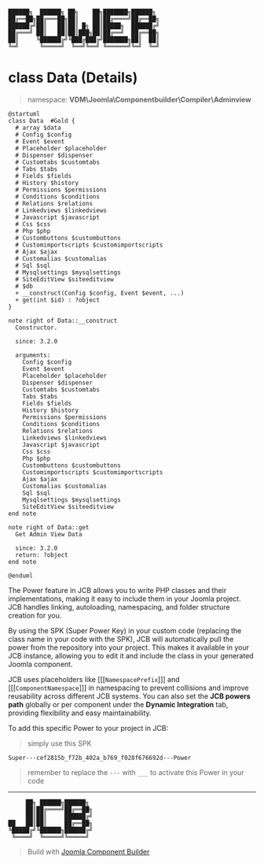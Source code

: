 ```
██████╗  ██████╗ ██╗    ██╗███████╗██████╗
██╔══██╗██╔═══██╗██║    ██║██╔════╝██╔══██╗
██████╔╝██║   ██║██║ █╗ ██║█████╗  ██████╔╝
██╔═══╝ ██║   ██║██║███╗██║██╔══╝  ██╔══██╗
██║     ╚██████╔╝╚███╔███╔╝███████╗██║  ██║
╚═╝      ╚═════╝  ╚══╝╚══╝ ╚══════╝╚═╝  ╚═╝
```
# class Data (Details)
> namespace: **VDM\Joomla\Componentbuilder\Compiler\Adminview**

```uml
@startuml
class Data  #Gold {
  # array $data
  # Config $config
  # Event $event
  # Placeholder $placeholder
  # Dispenser $dispenser
  # Customtabs $customtabs
  # Tabs $tabs
  # Fields $fields
  # History $history
  # Permissions $permissions
  # Conditions $conditions
  # Relations $relations
  # Linkedviews $linkedviews
  # Javascript $javascript
  # Css $css
  # Php $php
  # Custombuttons $custombuttons
  # Customimportscripts $customimportscripts
  # Ajax $ajax
  # Customalias $customalias
  # Sql $sql
  # Mysqlsettings $mysqlsettings
  # SiteEditView $siteeditview
  # $db
  + __construct(Config $config, Event $event, ...)
  + get(int $id) : ?object
}

note right of Data::__construct
  Constructor.

  since: 3.2.0
  
  arguments:
    Config $config
    Event $event
    Placeholder $placeholder
    Dispenser $dispenser
    Customtabs $customtabs
    Tabs $tabs
    Fields $fields
    History $history
    Permissions $permissions
    Conditions $conditions
    Relations $relations
    Linkedviews $linkedviews
    Javascript $javascript
    Css $css
    Php $php
    Custombuttons $custombuttons
    Customimportscripts $customimportscripts
    Ajax $ajax
    Customalias $customalias
    Sql $sql
    Mysqlsettings $mysqlsettings
    SiteEditView $siteeditview
end note

note right of Data::get
  Get Admin View Data

  since: 3.2.0
  return: ?object
end note
 
@enduml
```

The Power feature in JCB allows you to write PHP classes and their implementations, making it easy to include them in your Joomla project. JCB handles linking, autoloading, namespacing, and folder structure creation for you.

By using the SPK (Super Power Key) in your custom code (replacing the class name in your code with the SPK), JCB will automatically pull the power from the repository into your project. This makes it available in your JCB instance, allowing you to edit it and include the class in your generated Joomla component.

JCB uses placeholders like [[[`NamespacePrefix`]]] and [[[`ComponentNamespace`]]] in namespacing to prevent collisions and improve reusability across different JCB systems. You can also set the **JCB powers path** globally or per component under the **Dynamic Integration** tab, providing flexibility and easy maintainability.

To add this specific Power to your project in JCB:

> simply use this SPK
```
Super---cef2815b_f72b_402a_b769_f028f676692d---Power
```
> remember to replace the `---` with `___` to activate this Power in your code

---
```
     ██╗ ██████╗██████╗
     ██║██╔════╝██╔══██╗
     ██║██║     ██████╔╝
██   ██║██║     ██╔══██╗
╚█████╔╝╚██████╗██████╔╝
 ╚════╝  ╚═════╝╚═════╝
```
> Build with [Joomla Component Builder](https://git.vdm.dev/joomla/Component-Builder)

